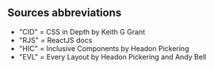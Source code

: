 ## Sources abbreviations

* "CID" = CSS in Depth by Keith G Grant
* "RJS" = ReactJS docs
* "HIC" = Inclusive Components by Headon Pickering
* "EVL" = Every Layout by Headon Pickering and Andy Bell